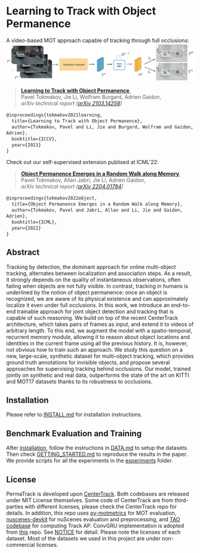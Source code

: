 # Learning to Track with Object Permanence
A video-based MOT approach capable of tracking through full occlusions:
![](readme/method.png)
> [**Learning to Track with Object Permanence**](https://arxiv.org/pdf/2103.14258.pdf),            
> Pavel Tokmakov, Jie Li, Wolfram Burgard, Adrien Gaidon,        
> *arXiv technical report ([arXiv 2103.14258](https://arxiv.org/pdf/2103.14258.pdf))*  


    @inproceedings{tokmakov2021learning,
      title={Learning to Track with Object Permanence},
      author={Tokmakov, Pavel and Li, Jie and Burgard, Wolfram and Gaidon, Adrien},
      booktitle={ICCV},
      year={2021}
    }

Check out our self-supervised extension publised at ICML'22:
> [**Object Permanence Emerges in a Random Walk along Memory**](https://arxiv.org/abs/2204.01784),    
> Pavel Tokmakov, Allan Jabri, Jie Li, Adrien Gaidon,   
> *arXiv technical report ([arXiv 2204.01784](https://arxiv.org/pdf/2204.01784.pdf))*


    @inproceedings{tokmakov2022object,
      title={Object Permanence Emerges in a Random Walk along Memory},
      author={Tokmakov, Pavel and Jabri, Allan and Li, Jie and Gaidon, Adrien},
      booktitle={ICML},
      year={2022}
    }

## Abstract
Tracking by detection, the dominant approach for online multi-object tracking, alternates between localization and association steps. As a result, it strongly depends on the quality of instantaneous observations, often failing when objects are not fully visible. In contrast, tracking in humans is underlined by the notion of object permanence: once an object is recognized, we are aware of its physical existence and can approximately localize it even under full occlusions. In this work, we introduce an end-to-end trainable approach for joint object detection and tracking that is capable of such reasoning. We build on top of the recent CenterTrack architecture, which takes pairs of frames as input, and extend it to videos of arbitrary length. To this end, we augment the model with a spatio-temporal, recurrent memory module, allowing it to reason about object locations and identities in the current frame using all the previous history. It is, however, not obvious how to train such an approach. We study this question on a new, large-scale, synthetic dataset for multi-object tracking, which provides ground truth annotations for invisible objects, and propose several approaches for supervising tracking behind occlusions. Our model, trained jointly on synthetic and real data, outperforms the state of the art on KITTI and MOT17 datasets thanks to its robustness to occlusions.

## Installation

Please refer to [INSTALL.md](readme/INSTALL.md) for installation instructions.

## Benchmark Evaluation and Training

After [installation](readme/INSTALL.md), follow the instructions in [DATA.md](readme/DATA.md) to setup the datasets. Then check [GETTING_STARTED.md](readme/GETTING_STARTED.md) to reproduce the results in the paper.
We provide scripts for all the experiments in the [experiments](experiments) folder.

## License

PermaTrack is developed upon [CenterTrack](https://github.com/xingyizhou/CenterTrack). Both codebases are released under MIT License themselves. Some code of CenterTrack are from third-parties with different licenses, please check the CenterTrack repo for details. In addition, this repo uses [py-motmetrics](https://github.com/cheind/py-motmetrics) for MOT evaluation, [nuscenes-devkit](https://github.com/nutonomy/nuscenes-devkit) for nuScenes evaluation and preprocessing, and [TAO codebase](https://github.com/TAO-Dataset/tao) for computing Track AP. ConvGRU implementation is adopted from [this](https://github.com/happyjin/ConvGRU-pytorch) repo. See [NOTICE](NOTICE) for detail. Please note the licenses of each dataset. Most of the datasets we used in this project are under non-commercial licenses.

